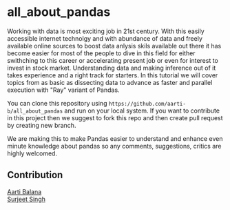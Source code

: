 # all_about_pandas

Working with data is most exciting job in 21st century. With this easily accessible internet technolgy and with abundance of data and freely available online sources to boost data anlysis skils available out there it has become easier for most of the people to dive in this field for either swithching to this career or accelerating present job or even for interest to invest in stock market. Understanding data and making inference out of it takes experience and a right track for starters. In this tutorial we will cover topics from as basic as dissecting data to advance as faster and parallel execution with "Ray" variant of Pandas. 

You can clone this repository using `https://github.com/aarti-b/all_about_pandas` and run on your local system. If you want to contribute in this project then we suggest to fork this repo and then create pull request by creating new branch. 

We are making this to make Pandas easier to understand and enhance even minute knowledge about pandas so any comments, suggestions, critics are highly welcomed.

## Contribution
[Aarti Balana](https://github.com/aarti-b) \
[Surjeet Singh](https://github.com/surjeet143) 

